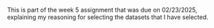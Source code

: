 This is part of the week 5 assignment that was due on 02/23/2025, explaining my reasoning for selecting the datasets that I have selected.
